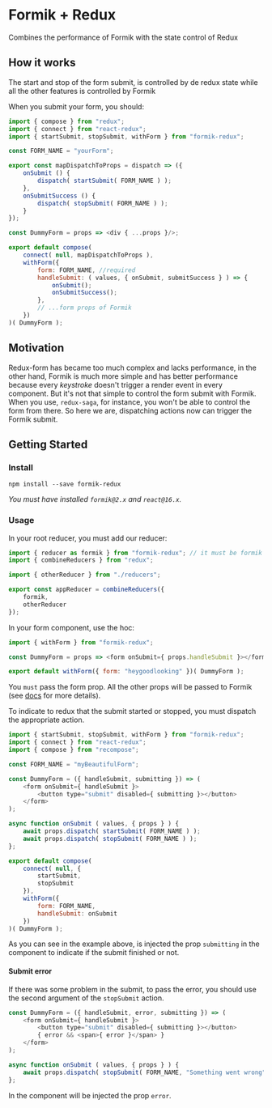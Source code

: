 # Formik + Redux
Combines the performance of Formik with the state control of Redux

## How it works
The start and stop of the form submit, is controlled by de redux state while all the other features is controlled by Formik

When you submit your form, you should:
```javascript
import { compose } from "redux";
import { connect } from "react-redux";
import { startSubmit, stopSubmit, withForm } from "formik-redux";

const FORM_NAME = "yourForm";

export const mapDispatchToProps = dispatch => ({
    onSubmit () {
        dispatch( startSubmit( FORM_NAME ) );
    },
    onSubmitSuccess () {
        dispatch( stopSubmit( FORM_NAME ) );
    }
});

const DummyForm = props => <div { ...props }/>;

export default compose(
    connect( null, mapDispatchToProps ),
    withForm({
        form: FORM_NAME, //required
        handleSubmit: ( values, { onSubmit, submitSuccess } ) => {
            onSubmit();
            onSubmitSuccess();
        },
        // ...form props of Formik
    })
)( DummyForm );
```

## Motivation
Redux-form has became too much complex and lacks performance, in the other hand, Formik is much more simple and has better performance because every *keystroke* doesn't trigger a render event in every component. But it's not that simple to control the form submit with Formik. When you use, `redux-saga`, for instance, you won't be able to control the form from there.
So here we are, dispatching actions now can trigger the Formik submit.

## Getting Started

### Install
```
npm install --save formik-redux
```
*You must have installed `formik@2.x` and `react@16.x`.*

### Usage
In your root reducer, you must add our reducer:
```javascript
import { reducer as formik } from "formik-redux"; // it must be formik the reducer name
import { combineReducers } from "redux";

import { otherReducer } from "./reducers";

export const appReducer = combineReducers({
    formik,
    otherReducer
});
```

In your form component, use the hoc:
```javascript
import { withForm } from "formik-redux";

const DummyForm = props => <form onSubmit={ props.handleSubmit }></form>;

export default withForm({ form: "heygoodlooking" })( DummyForm );
```
You `must` pass the form prop. All the other props will be passed to Formik (see [docs](https://jaredpalmer.com/formik/docs/api/withFormik) for more details).

To indicate to redux that the submit started or stopped, you must dispatch the appropriate action.

```javascript
import { startSubmit, stopSubmit, withForm } from "formik-redux";
import { connect } from "react-redux";
import { compose } from "recompose";

const FORM_NAME = "myBeautifulForm";

const DummyForm = ({ handleSubmit, submitting }) => (
    <form onSubmit={ handleSubmit }>
        <button type="submit" disabled={ submitting }></button>
    </form>
);

async function onSubmit ( values, { props } ) {
    await props.dispatch( startSubmit( FORM_NAME ) );
    await props.dispatch( stopSubmit( FORM_NAME ) );
};

export default compose(
    connect( null, {
        startSubmit,
        stopSubmit
    }),
    withForm({
        form: FORM_NAME,
        handleSubmit: onSubmit
    })
)( DummyForm );
```

As you can see in the example above, is injected the prop `submitting` in the component to indicate if the submit finished or not.

#### Submit error
If there was some problem in the submit, to pass the error, you should use the second argument of the `stopSubmit` action.

```javascript
const DummyForm = ({ handleSubmit, error, submitting }) => (
    <form onSubmit={ handleSubmit }>
        <button type="submit" disabled={ submitting }></button>
        { error && <span>{ error }</span> }
    </form>
);

async function onSubmit ( values, { props } ) {
    await props.dispatch( stopSubmit( FORM_NAME, "Something went wrong" ) );
};
```

In the component will be injected the prop `error`.